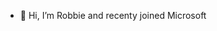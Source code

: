 - 👋 Hi, I’m Robbie and recenty joined Microsoft

<!---
Robbie-Microsoft/Robbie-Microsoft is a ✨ special ✨ repository because its `README.md` (this file) appears on your GitHub profile.
You can click the Preview link to take a look at your changes.
--->
